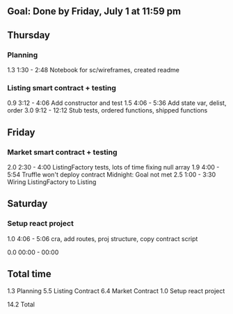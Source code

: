 ## Goal: Done by Friday, July 1 at 11:59 pm


## Thursday

### Planning
1.3	1:30 - 2:48	Notebook for sc/wireframes, created readme

### Listing smart contract + testing
0.9	3:12 - 4:06	Add constructor and test
1.5	4:06 - 5:36	Add state var, delist, order
3.0	9:12 - 12:12	Stub tests, ordered functions, shipped functions


## Friday

### Market smart contract + testing
2.0	2:30 - 4:00	ListingFactory tests, lots of time fixing null array
1.9	4:00 - 5:54	Truffle won't deploy contract
Midnight: Goal not met
2.5	1:00 - 3:30	Wiring ListingFactory to Listing


## Saturday

### Setup react project
1.0	4:06 - 5:06	cra, add routes, proj structure, copy contract script


0.0	00:00 - 00:00	

## Total time
1.3 Planning
5.5 Listing Contract
6.4 Market Contract
1.0 Setup react project

14.2 Total
